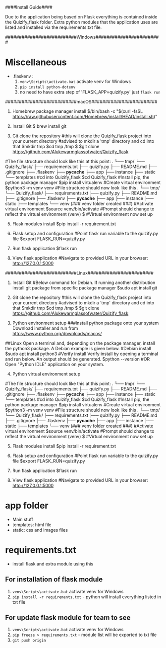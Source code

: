 ####Install Guide####

Due to the application being based on Flask everything is contained inside the Quizify_flask folder. Extra python modules that the application uses are listed and installed via the requirements.txt file. 

##########################Windows########################

# Miscellaneous
- .flaskenv : 
    1. `venv\Scripts\activate.bat` activate venv for Windows
    2. `pip install python-dotenv`
    3. no need to have extra step of 'FLASK_APP=quizify.py' just `flask run`


##########################macOS########################

1. Homebrew package manager install
$/bin/bash -c "$(curl -fsSL https://raw.githubusercontent.com/Homebrew/install/HEAD/install.sh)"

2. Install Git
 $ brew install git

3. Git clone the repository
#this will clone the Quizify_flask project into your current directory
#advised to mkdir a 'tmp' directory and cd into that
$mkdir tmp
$cd tmp
/tmp $
$git clone https://github.com/Alukewarmglassofwater/Quizify_flask

#The file structure should look like this at this point:
.
└── tmp/
    └── Quizify_flask/
        ├── requirements.txt 
        ├── quizify.py 
        ├── README.md
        ├── .gitignore
        ├── .flaskenv
        ├── __pycache__
        ├── app
        ├── instance
        ├── static
        └── templates
#cd into Quizify_flask
$cd Quizify_flask
#Install pip, the python package manager
$pip install virtualenv
#Create virtual environment
$python3 -m venv venv
#File structure should now look like this
.
└── tmp/
    └── Quizify_flask/
        ├── requirements.txt 
        ├── quizify.py 
        ├── README.md
        ├── .gitignore
        ├── .flaskenv
        ├── __pycache__
        ├── app
        ├── instance
        ├── static
        ├── templates
        └── venv (### venv folder created ###)
#Activate virtual environment
$source venv/bin/activate
#Prompt should change to reflect the virtual environment
(venv) $
#Virtual environment now set up
 
5. Flask modules install
$pip install -r requirement.txt

6. Flask setup and configuration
#Point flask run variable to the quizify.py file
$export FLASK_RUN=quizify.py

7. Run flask application
$flask run

8. View flask application
#Navigate to provided URL in your browser: 
http://127.0.0.1:5000

##########################Linux########################

1. Install Git
#Below command for Debian. If running another distribution install git package from specific package manager
$sudo apt install git

2. Git clone the repository
#this will clone the Quizify_flask project into your current directory
#advised to mkdir a 'tmp' directory and cd into that
$mkdir tmp
$cd tmp
/tmp $
$git clone https://github.com/Alukewarmglassofwater/Quizify_flask

3. Python environment setup
###install python package onto your system
Download installer and run from https://www.python.org/downloads/macos/

##Linux
Open a terminal and, depending on the package manager, install the python3 package. A Debian example is given below.
#Debian install
$sudo apt install python3
#Verify install
Verify install by opening a terminal and run below. An output should be generated. 
$python --version
#OR
Open "Python IDLE" application on your system.

4. Python virtual environment setup

#The file structure should look like this at this point:
.
└── tmp/
    └── Quizify_flask/
        ├── requirements.txt 
        ├── quizify.py 
        ├── README.md
        ├── .gitignore
        ├── .flaskenv
        ├── __pycache__
        ├── app
        ├── instance
        ├── static
        └── templates
#cd into Quizify_flask
$cd Quizify_flask
#Install pip, the python package manager
$pip install virtualenv
#Create virtual environment
$python3 -m venv venv
#File structure should now look like this
.
└── tmp/
    └── Quizify_flask/
        ├── requirements.txt 
        ├── quizify.py 
        ├── README.md
        ├── .gitignore
        ├── .flaskenv
        ├── __pycache__
        ├── app
        ├── instance
        ├── static
        ├── templates
        └── venv (### venv folder created ###)
#Activate virtual environment
$source venv/bin/activate
#Prompt should change to reflect the virtual environment
(venv) $
#Virtual environment now set up

5. Flask modules install
$pip install -r requirement.txt

6. Flask setup and configuration
#Point flask run variable to the quizify.py file
$export FLASK_RUN=quizify.py

7. Run flask application
$flask run

8. View flask application
#Navigate to provided URL in your browser: 
http://127.0.0.1:5000


# app folder
- Main stuff
- templates: html file
- static: css and images files

# requirements.txt
- install flask and extra module using this
## For installation of flask module
1. `venv\Scripts\activate.bat` activate venv for Windows
2. `pip install -r requirements.txt` - python will install everything listed in txt file

## For update flask module for team to see
1. `venv\Scripts\activate.bat` activate venv for Windows
2. `pip freeze > requirements.txt` - module list will be exported to txt file
3. `git push origin`

